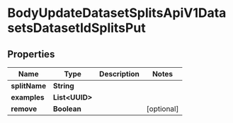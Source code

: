 

# BodyUpdateDatasetSplitsApiV1DatasetsDatasetIdSplitsPut


## Properties

| Name | Type | Description | Notes |
|------------ | ------------- | ------------- | -------------|
|**splitName** | **String** |  |  |
|**examples** | **List&lt;UUID&gt;** |  |  |
|**remove** | **Boolean** |  |  [optional] |



